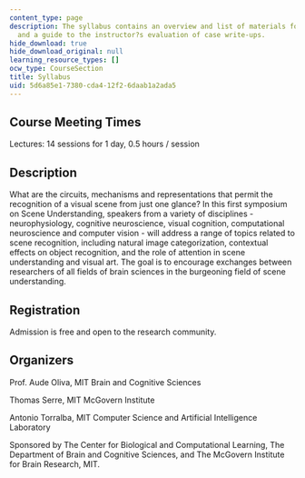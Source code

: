 ```yaml
---
content_type: page
description: The syllabus contains an overview and list of materials for the course
  and a guide to the instructor?s evaluation of case write-ups.
hide_download: true
hide_download_original: null
learning_resource_types: []
ocw_type: CourseSection
title: Syllabus
uid: 5d6a85e1-7380-cda4-12f2-6daab1a2ada5
---
```


Course Meeting Times
--------------------

Lectures: 14 sessions for 1 day, 0.5 hours / session

Description
-----------

What are the circuits, mechanisms and representations that permit the recognition of a visual scene from just one glance? In this first symposium on Scene Understanding, speakers from a variety of disciplines - neurophysiology, cognitive neuroscience, visual cognition, computational neuroscience and computer vision - will address a range of topics related to scene recognition, including natural image categorization, contextual effects on object recognition, and the role of attention in scene understanding and visual art. The goal is to encourage exchanges between researchers of all fields of brain sciences in the burgeoning field of scene understanding.

Registration
------------

Admission is free and open to the research community.

Organizers
----------

Prof. Aude Oliva, MIT Brain and Cognitive Sciences

Thomas Serre, MIT McGovern Institute

Antonio Torralba, MIT Computer Science and Artificial Intelligence Laboratory

Sponsored by The Center for Biological and Computational Learning, The Department of Brain and Cognitive Sciences, and The McGovern Institute for Brain Research, MIT.